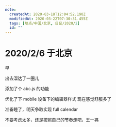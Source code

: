 ```yaml
---
note:
  createdAt: 2020-03-18T12:04:52.190Z
  modifiedAt: 2020-03-22T07:30:31.455Z
  tags: [地点/中国/北京, 日记/2020/2]
  id: ""
---
```


# 2020/2/6 于北京

<!-- @timer "date":"Thu Feb 06 2020 09:26:21 GMT+0800 (CST) -->

早

<!-- @timer "date":"Thu Feb 06 2020 11:23:13 GMT+0800 (CST)","duration":"about 2 hours -->

出去溜达了一圈儿

<!-- @timer "date":"Thu Feb 06 2020 20:01:25 GMT+0800 (CST)","duration":"about 9 hours -->

添加了个 abc.js 的功能

<!-- @timer "date":"Thu Feb 06 2020 20:52:03 GMT+0800 (CST)","duration":"about 1 hour -->

优化了下 mobile 设备下的编辑器样式
现在感觉舒服多了

<!-- @timer "date":"Thu Feb 06 2020 22:05:41 GMT+0800 (CST)","duration":"about 1 hour -->

准备睡了，明天争取实现 full calendar

<!-- @timer "date":"Thu Feb 06 2020 22:28:09 GMT+0800 (CST)","duration":"22 minutes -->

不要考虑太多，还是按照自己的节奏走吧，王一祎

